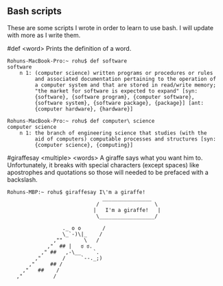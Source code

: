## Bash scripts
These are some scripts I wrote in order to learn to use bash. I will update with more as I write them.

#def \<word>
Prints the definition of a word.
```
Rohuns-MacBook-Pro:~ rohu$ def software
software
    n 1: (computer science) written programs or procedures or rules
         and associated documentation pertaining to the operation of
         a computer system and that are stored in read/write memory;
         "the market for software is expected to expand" [syn:
         {software}, {software program}, {computer software},
         {software system}, {software package}, {package}] [ant:
         {computer hardware}, {hardware}]
         
Rohuns-MacBook-Pro:~ rohu$ def computer\ science
computer science
    n 1: the branch of engineering science that studies (with the
         aid of computers) computable processes and structures [syn:
         {computer science}, {computing}]
```



#giraffesay \<multiple> \<words>
A giraffe says what you want him to. Unfortunately, it breaks with special characters (except spaces) like apostrophes and quotations so those will needed to be prefaced with a backslash.
```
Rohuns-MBP:~ rohu$ giraffesay I\'m a giraffe!
                               ________________
                             /                  \
                            |   I'm a giraffe!   |
                             \__________________/

                  ._ o o       /  
                  \_`-)\|_    /  
               ,""       \   /   
             ,"  ## |   ಠ ಠ.      
           ," ##   ,-\__    `.  
         ,"       /     `--._;)  
       ,"     ## /                
     ,"   ##    /                 
   ,"          /   
```

